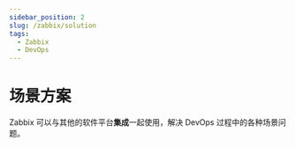 ```yaml
---
sidebar_position: 2
slug: /zabbix/solution
tags:
  - Zabbix 
  - DevOps
---
```


# 场景方案

Zabbix 可以与其他的软件平台**集成**一起使用，解决 DevOps 过程中的各种场景问题。